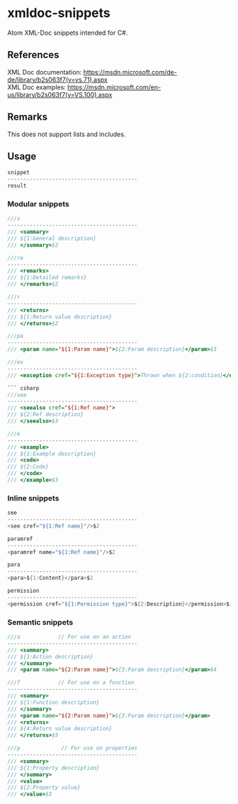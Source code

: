 # xmldoc-snippets
Atom XML-Doc snippets intended for C#.

## References
XML Doc documentation:   https://msdn.microsoft.com/de-de/library/b2s063f7(v=vs.71).aspx  
XML Doc examples:        https://msdn.microsoft.com/en-us/library/b2s063f7(v=VS.100).aspx

## Remarks
This does not support lists and includes.

## Usage
``` csharp
snippet
-----------------------------------------
result
```

### Modular snippets

``` csharp
///s
-----------------------------------------
/// <summary>
/// ${1:General description}
/// </summary>$2
```

``` csharp
///re
-----------------------------------------
/// <remarks>
/// ${1:Detailed remarks}
/// </remarks>$2
```

``` csharp
///r
-----------------------------------------
/// <returns>
/// ${1:Return value description}
/// </returns>$2
```

``` csharp
///pa
-----------------------------------------
/// <param name="${1:Param name}">${2:Param description}</param>$3
```

``` csharp
///ex
-----------------------------------------
/// <exception cref="${1:Exception type}">Thrown when ${2:condition}</exception>$3```

``` csharp
///sea
-----------------------------------------
/// <seealso cref="${1:Ref name}">
/// ${2:Ref description}
/// </seealso>$3
```

``` csharp
///e
-----------------------------------------
/// <example>
/// ${1:Example description}
/// <code>
/// ${2:Code}
/// </code>
/// </example>$3
```

### Inline snippets
``` csharp
see
-----------------------------------------
<see cref="${1:Ref name}"/>$2
```

``` csharp
paramref
-----------------------------------------
<paramref name="${1:Ref name}"/>$2
```

``` csharp
para
-----------------------------------------
<para>${1:Content}</para>$2
```

``` csharp
permission
-----------------------------------------
<permission cref="${1:Permission type}">${2:Description}</permission>$3
```

### Semantic snippets
``` csharp
///a            // For use on an action
-----------------------------------------
/// <summary>
/// ${1:Action description}
/// </summary>
/// <param name="${2:Param name}">${3:Param description}</param>$4
```

``` csharp
///f            // For use on a function
-----------------------------------------
/// <summary>
/// ${1:Function description}
/// </summary>
/// <param name="${2:Param name}">${3:Param description}</param>
/// <returns>
/// ${4:Return value description}
/// </returns>$5
```

``` csharp
///p             // For use on properties
-----------------------------------------
/// <summary>
/// ${1:Property description}
/// </summary>
/// <value>
/// ${2:Property value}
/// </value>$3
```

